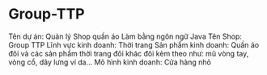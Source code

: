 # Group-TTP
Tên dự án: Quản lý Shop quần áo
Làm bằng ngôn ngữ Java
Tên Shop: Group TTP
Lĩnh vực kinh doanh: Thời trang
Sản phẩm kinh doanh: Quần áo đôi và các sản phẩm thời trang đôi khác đôi kèm theo như: mũ vòng tay, vòng cổ, dây lưng ví da...
Mô hình kinh doanh: Cửa hàng nhỏ
